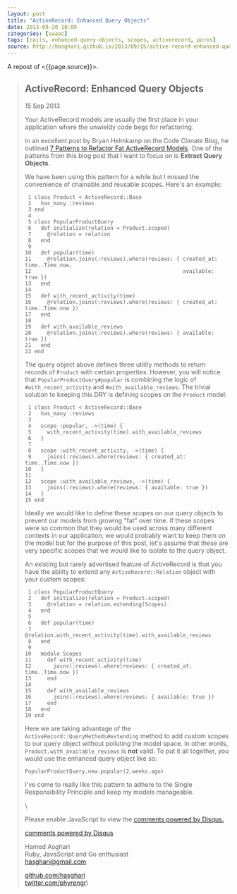 ```yaml
---
layout: post
title: "ActiveRecord: Enhanced Query Objects"
date: 2013-09-20 18:09
categories: [swaac]
tags: [rails, enhanced-query-objects, scopes, activerecord, poros]
source: http://hasghari.github.io/2013/09/15/active-record-enhanced-query-objects.html?utm_source=rubyweekly&utm_medium=email
---
```

A repost of <{{page.source}}>.


> ActiveRecord: Enhanced Query Objects
> ------------------------------------
> 
> 15 Sep 2013
> 
> Your ActiveRecord models are usually the first place in your application
> where the unwieldy code begs for refactoring.
> 
> In an excellent post by Bryan Helmkamp on the Code Climate Blog, he
> outlined [7 Patterns to Refactor Fat ActiveRecord
> Models](http://blog.codeclimate.com/blog/2012/10/17/7-ways-to-decompose-fat-activerecord-models/).
> One of the patterns from this blog post that I want to focus on is
> **Extract Query Objects**.
> 
> We have been using this pattern for a while but I missed the convenience
> of chainable and reusable scopes. Here's an example:
> 
>      1 class Product < ActiveRecord::Base
>      2   has_many :reviews
>      3 end
>      4 
>      5 class PopularProductQuery
>      6   def initialize(relation = Product.scoped)
>      7     @relation = relation
>      8   end
>      9 
>     10   def popular(time)
>     11     @relation.joins(:reviews).where(reviews: { created_at: time..Time.now,
>     12                                                available: true })
>     13   end
>     14 
>     15   def with_recent_activity(time)
>     16     @relation.joins(:reviews).where(reviews: { created_at: time..Time.now })
>     17   end
>     18 
>     19   def with_available_reviews
>     20     @relation.joins(:reviews).where(reviews: { available: true })
>     21   end
>     22 end
> 
> The query object above defines three utility methods to return records
> of `Product` with certain properties. However, you will notice that
> `PopularProductQuery#popular` is combining the logic of
> `#with_recent_activity` and `#with_available_reviews`. The trivial
> solution to keeping this DRY is defining scopes on the `Product` model:
> 
>      1 class Product < ActiveRecord::Base
>      2   has_many :reviews
>      3 
>      4   scope :popular, ->(time) {
>      5     with_recent_activity(time).with_available_reviews
>      6   }
>      7 
>      8   scope :with_recent_activity, ->(time) {
>      9     joins(:reviews).where(reviews: { created_at: time..Time.now })
>     10   }
>     11 
>     12   scope :with_available_reviews, ->(time) {
>     13     joins(:reviews).where(reviews: { available: true })
>     14   }
>     15 end
> 
> Ideally we would like to define these scopes on our query objects to
> prevent our models from growing "fat" over time. If these scopes were so
> common that they would be used across many different contexts in our
> application, we would probably want to keep them on the model but for
> the purpose of this post, let's assume that these are very specific
> scopes that we would like to isolate to the query object.
> 
> An existing but rarely advertised feature of ActiveRecord is that you
> have the ability to extend any `ActiveRecord::Relation` object with your
> custom scopes:
> 
>      1 class PopularProductQuery
>      2   def initialize(relation = Product.scoped)
>      3     @relation = relation.extending(Scopes)
>      4   end
>      5 
>      6   def popular(time)
>      7     @relation.with_recent_activity(time).with_available_reviews
>      8   end
>      9 
>     10   module Scopes
>     11     def with_recent_activity(time)
>     12       joins(:reviews).where(reviews: { created_at: time..Time.now })
>     13     end
>     14 
>     15     def with_available_reviews
>     16       joins(:reviews).where(reviews: { available: true })
>     17     end
>     18   end
>     19 end
> 
> Here we are taking advantage of the
> `ActiveRecord::QueryMethods#extending` method to add custom scopes to
> our query object without polluting the model space. In other words,
> `Product.with_available_reviews` is **not** valid. To put it all
> together, you would use the enhanced query object like so:
> 
>     PopularProductQuery.new.popular(2.weeks.ago)
> 
> I've come to really like this pattern to adhere to the Single
> Responsibility Principle and keep my models manageable.
> 
> \
> 
> Please enable JavaScript to view the [comments powered by
> Disqus.](http://disqus.com/?ref_noscript)
> 
> [comments powered by Disqus](http://disqus.com)
> 
> Hamed Asghari\
>  Ruby, JavaScript and Go enthusiast\
>  hasghari@gmail.com
> 
> [github.com/hasghari](https://github.com/hasghari)\
>  [twitter.com/phyrengr](https://twitter.com/phyrengr)\
> 
